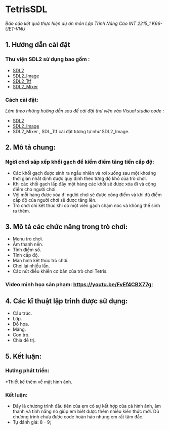 # TetrisSDL
*Báo cáo kết quả thực hiện dự án môn Lập Trình Nâng Cao INT 2215_1 K66-UET-VNU*
## 1. Hướng dẫn cài đặt
### Thư viện SDL2 sử dụng bao gồm :
* [SDL2 ](https://www.libsdl.org/download-2.0.php)
* [SDL2_Image ](https://www.libsdl.org/projects/SDL_image/)
* [SDL2_Ttf](https://www.libsdl.org/projects/SDL_ttf/) 
* [SDL2_Mixer](https://www.libsdl.org/projects/SDL_mixer/)
### Cách cài đặt:
*Làm theo những hướng dẫn sau để cài đặt thư viện vào Visual studio code :*
* [SDL2 ](http://lazyfoo.net/tutorials/SDL/01_hello_SDL/index.php)
* [SDL2_Image](http://lazyfoo.net/tutorials/SDL/06_extension_libraries_and_loading_other_image_formats/index.php) 
* SDL2_Mixer , SDL_Ttf cài đặt tương tự như SDL2_Image.
## 2. Mô tả chung:
### Ngời chơi săp xếp khối gạch để kiếm điểm tăng tiến cấp độ:
* Các khối gạch được sinh ra ngẫu nhiên và rơi xuống sau một khoảng thời gian nhất định được quy định theo từng độ khó của trò chơi.
* Khi các khối gạch lấp đầy một hàng các khối sẽ được xóa đi và cộng điểm cho người chơi.
* Với mỗi hàng được xóa đi người chơi sẽ được công điểm và khi đủ điểm cấp độ của người chơi sẽ được tăng lên.
* Trò chơi chỉ kết thúc khi có một viên gạch chạm nóc và không thể sinh ra thêm.
## 3. Mô tả các chức năng trong trò chơi:
* Menu trò chơi.
* Âm thanh nền.
* Tính điểm số.
* Tính cấp độ.
* Màn hình kết thúc trò chơi.
* Chơi lại nhiều lần.
* Các nút điều khiển cơ bản của trò chơi Tetris.
### Video minh họa sản phạm: https://youtu.be/FvEf4CBX77g;
## 4. Các kĩ thuật lập trình được sử dụng: 
* Cấu trúc.
* Lớp.
* Đồ họa.
* Mảng.
* Con trỏ.
* Chia để trị.
## 5. Kết luận:
### Hướng phát triển:
*Thiết kế thêm về mặt hình ảnh.
### Kết luận:
* Đấy là chương trình đầu tiên của em có sự kết hợp của cả hình ảnh, âm thanh và tính nắng nó giúp em biết được thêm nhiều kiến thức mới. Dù chương trình chưa được code hoàn hảo nhưng em rất tâm đắc.
* Tự đánh giá: 8 - 9;
